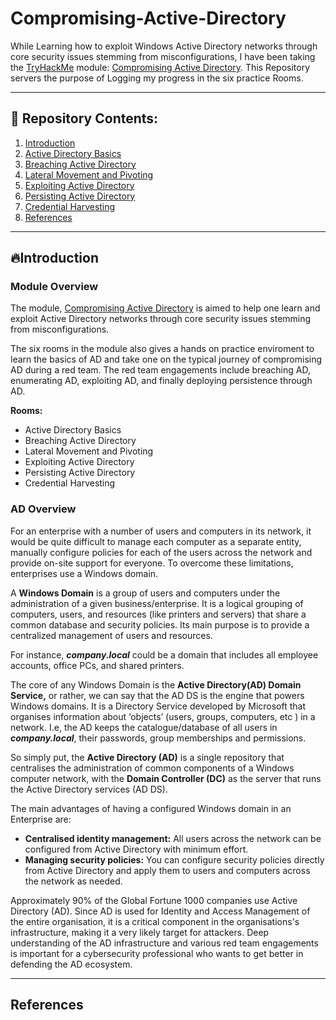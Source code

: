 # Compromising-Active-Directory
While Learning how to exploit Windows Active Directory networks through core security issues stemming from misconfigurations, I have been taking the [TryHackMe](https://tryhackme.com/) module: [Compromising Active Directory](https://tryhackme.com/module/hacking-active-directory). This Repository servers the purpose of Logging my progress in the six practice Rooms.

---


## 📂 Repository Contents:

  1. [Introduction](#introduction)
  2. [Active Directory Basics]()
  3. [Breaching Active Directory]()
  4. [Lateral Movement and Pivoting]()
  5. [Exploiting Active Directory]()
  6. [Persisting Active Directory]()
  7. [Credential Harvesting]()
  8. [References](#-references)

---

## 🔥Introduction
### Module Overview
The module, [Compromising Active Directory](https://tryhackme.com/module/hacking-active-directory) is aimed to help one learn and exploit Active Directory networks through core security issues stemming from misconfigurations.

The six rooms in the module also gives a hands on practice enviroment to learn the basics of AD and take one on the typical journey of compromising AD during a red team. The red team engagements include breaching AD, enumerating AD, exploiting AD, and finally deploying persistence through AD.

**Rooms:**
- Active Directory Basics
- Breaching Active Directory
- Lateral Movement and Pivoting
- Exploiting Active Directory
- Persisting Active Directory
- Credential Harvesting


### AD Overview
For an enterprise with a number of users and computers in its network, it would be quite difficult to manage each computer as a separate entity, manually configure policies for each of the users across the network and provide on-site support for everyone. To overcome these limitations, enterprises use a Windows domain.

A **Windows Domain** is a group of users and computers under the administration of a given business/enterprise. It is a logical grouping of computers, users, and resources (like printers and servers) that share a common database and security policies. Its main purpose is to provide a centralized management of users and resources.

For instance, ***company.local*** could be a domain that includes all employee accounts, office PCs, and shared printers.

The core of any Windows Domain is the **Active Directory(AD) Domain Service,** or rather, we can say that the AD DS is the engine that powers Windows domains. It is a Directory Service developed by Microsoft that organises information about ‘objects’ (users, groups, computers, etc ) in a network. I.e, the AD keeps the catalogue/database of all users in ***company.local***, their passwords, group memberships and permissions.

So simply put, the **Active Directory (AD)** is a single repository that centralises the administration of common components of a Windows computer network, with the **Domain Controller (DC)** as the server that runs the Active Directory services (AD DS).

The main advantages of having a configured Windows domain in an Enterprise are:

- **Centralised identity management:** All users across the network can be configured from Active Directory with minimum effort.
- **Managing security policies:** You can configure security policies directly from Active Directory and apply them to users and computers across the network as needed.


Approximately 90% of the Global Fortune 1000 companies use Active Directory (AD).  Since AD is used for Identity and Access Management of the entire organisation, it is a critical component in the organisations's infrastructure, making it a very likely target for attackers. Deep understanding of the AD infrastructure and various red team engagements is important for a cybersecurity professional who wants to get better in defending the AD ecosystem. 

---

  ## References
